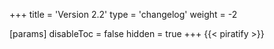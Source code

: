 +++
title = 'Version 2.2'
type = 'changelog'
weight = -2

[params]
  disableToc = false
  hidden = true
+++
{{< piratify >}}
